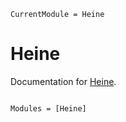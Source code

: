 ```@meta
CurrentModule = Heine
```

# Heine

Documentation for [Heine](https://github.com/HeineRugland/Heine.jl).

```@index
```

```@autodocs
Modules = [Heine]
```
